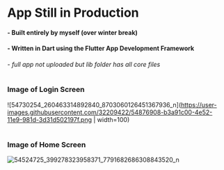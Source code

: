 # App Still in Production 
#### - Built entirely by myself (over winter break)
#### - Written in Dart using the Flutter App Development Framework
###### - full app not uploaded but lib folder has all core files
#
###      Image of Login Screen
![54730254_260463314892840_8703060126451367936_n](https://user-images.githubusercontent.com/32209422/54876908-b3a91c00-4e52-11e9-981d-3d31d502197f.png | width=100)
#
###      Image of Home Screen
![54524725_399278323958371_7791682686308843520_n](https://user-images.githubusercontent.com/32209422/54876953-48137e80-4e53-11e9-8ac1-be50778389bb.png)

